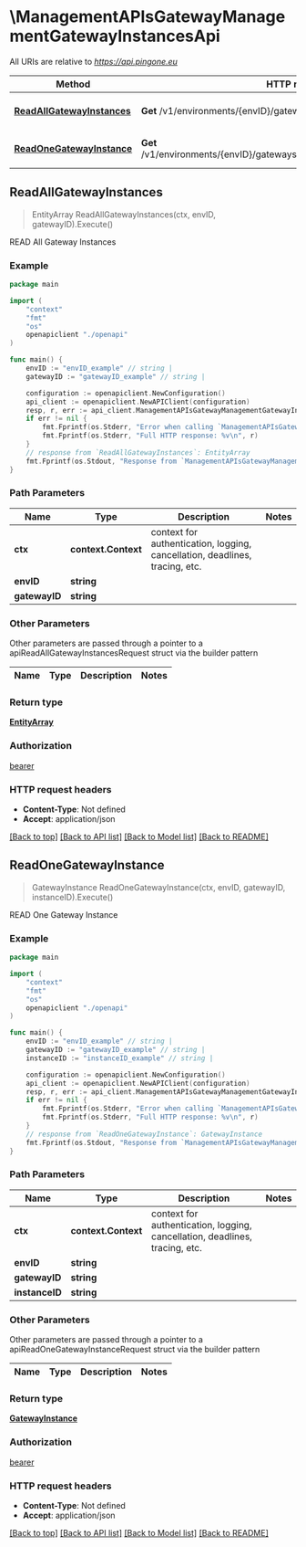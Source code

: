 # \ManagementAPIsGatewayManagementGatewayInstancesApi

All URIs are relative to *https://api.pingone.eu*

Method | HTTP request | Description
------------- | ------------- | -------------
[**ReadAllGatewayInstances**](ManagementAPIsGatewayManagementGatewayInstancesApi.md#ReadAllGatewayInstances) | **Get** /v1/environments/{envID}/gateways/{gatewayID}/instances | READ All Gateway Instances
[**ReadOneGatewayInstance**](ManagementAPIsGatewayManagementGatewayInstancesApi.md#ReadOneGatewayInstance) | **Get** /v1/environments/{envID}/gateways/{gatewayID}/instances/{instanceID} | READ One Gateway Instance



## ReadAllGatewayInstances

> EntityArray ReadAllGatewayInstances(ctx, envID, gatewayID).Execute()

READ All Gateway Instances



### Example

```go
package main

import (
    "context"
    "fmt"
    "os"
    openapiclient "./openapi"
)

func main() {
    envID := "envID_example" // string | 
    gatewayID := "gatewayID_example" // string | 

    configuration := openapiclient.NewConfiguration()
    api_client := openapiclient.NewAPIClient(configuration)
    resp, r, err := api_client.ManagementAPIsGatewayManagementGatewayInstancesApi.ReadAllGatewayInstances(context.Background(), envID, gatewayID).Execute()
    if err != nil {
        fmt.Fprintf(os.Stderr, "Error when calling `ManagementAPIsGatewayManagementGatewayInstancesApi.ReadAllGatewayInstances``: %v\n", err)
        fmt.Fprintf(os.Stderr, "Full HTTP response: %v\n", r)
    }
    // response from `ReadAllGatewayInstances`: EntityArray
    fmt.Fprintf(os.Stdout, "Response from `ManagementAPIsGatewayManagementGatewayInstancesApi.ReadAllGatewayInstances`: %v\n", resp)
}
```

### Path Parameters


Name | Type | Description  | Notes
------------- | ------------- | ------------- | -------------
**ctx** | **context.Context** | context for authentication, logging, cancellation, deadlines, tracing, etc.
**envID** | **string** |  | 
**gatewayID** | **string** |  | 

### Other Parameters

Other parameters are passed through a pointer to a apiReadAllGatewayInstancesRequest struct via the builder pattern


Name | Type | Description  | Notes
------------- | ------------- | ------------- | -------------



### Return type

[**EntityArray**](EntityArray.md)

### Authorization

[bearer](../README.md#bearer)

### HTTP request headers

- **Content-Type**: Not defined
- **Accept**: application/json

[[Back to top]](#) [[Back to API list]](../README.md#documentation-for-api-endpoints)
[[Back to Model list]](../README.md#documentation-for-models)
[[Back to README]](../README.md)


## ReadOneGatewayInstance

> GatewayInstance ReadOneGatewayInstance(ctx, envID, gatewayID, instanceID).Execute()

READ One Gateway Instance



### Example

```go
package main

import (
    "context"
    "fmt"
    "os"
    openapiclient "./openapi"
)

func main() {
    envID := "envID_example" // string | 
    gatewayID := "gatewayID_example" // string | 
    instanceID := "instanceID_example" // string | 

    configuration := openapiclient.NewConfiguration()
    api_client := openapiclient.NewAPIClient(configuration)
    resp, r, err := api_client.ManagementAPIsGatewayManagementGatewayInstancesApi.ReadOneGatewayInstance(context.Background(), envID, gatewayID, instanceID).Execute()
    if err != nil {
        fmt.Fprintf(os.Stderr, "Error when calling `ManagementAPIsGatewayManagementGatewayInstancesApi.ReadOneGatewayInstance``: %v\n", err)
        fmt.Fprintf(os.Stderr, "Full HTTP response: %v\n", r)
    }
    // response from `ReadOneGatewayInstance`: GatewayInstance
    fmt.Fprintf(os.Stdout, "Response from `ManagementAPIsGatewayManagementGatewayInstancesApi.ReadOneGatewayInstance`: %v\n", resp)
}
```

### Path Parameters


Name | Type | Description  | Notes
------------- | ------------- | ------------- | -------------
**ctx** | **context.Context** | context for authentication, logging, cancellation, deadlines, tracing, etc.
**envID** | **string** |  | 
**gatewayID** | **string** |  | 
**instanceID** | **string** |  | 

### Other Parameters

Other parameters are passed through a pointer to a apiReadOneGatewayInstanceRequest struct via the builder pattern


Name | Type | Description  | Notes
------------- | ------------- | ------------- | -------------




### Return type

[**GatewayInstance**](GatewayInstance.md)

### Authorization

[bearer](../README.md#bearer)

### HTTP request headers

- **Content-Type**: Not defined
- **Accept**: application/json

[[Back to top]](#) [[Back to API list]](../README.md#documentation-for-api-endpoints)
[[Back to Model list]](../README.md#documentation-for-models)
[[Back to README]](../README.md)

